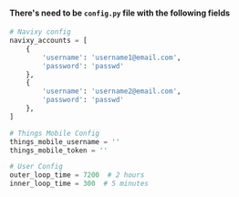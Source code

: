 #### There's need to be `config.py` file with the following fields

```python
# Navixy config
navixy_accounts = [
    {
        'username': 'username1@email.com',
        'password': 'passwd'
    },
    {
        'username': 'username2@email.com',
        'password': 'passwd'
    },
]

# Things Mobile Config
things_mobile_username = ''
things_mobile_token = ''

# User Config
outer_loop_time = 7200  # 2 hours
inner_loop_time = 300  # 5 minutes
```
